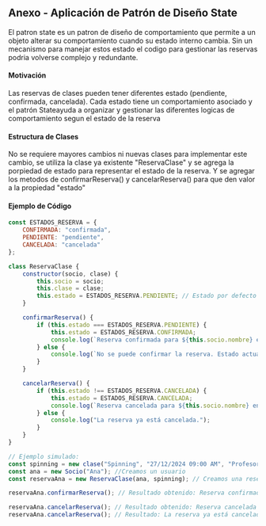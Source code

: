 ## Anexo - Aplicación de Patrón de Diseño State
El patron state es un patron de diseño de comportamiento que permite a un objeto alterar su comportamiento cuando su estado interno cambia.
Sin un mecanismo para manejar estos estado el codigo para gestionar las reservas podria volverse complejo y redundante.

#### Motivación
Las reservas de clases pueden tener diferentes estado (pendiente, confirmada, cancelada). 
Cada estado tiene un comportamiento asociado y el patrón Stateayuda a organizar y gestionar las diferentes logicas de comportamiento segun el estado de la reserva

#### Estructura de Clases
No se requiere mayores cambios ni nuevas clases para implementar este cambio, se utiliza la clase ya existente "ReservaClase" y se agrega la porpiedad de estado para representar el estado de la reserva. Y se agregar los metodos de confirmarReserva() y cancelarReserva() para que den valor a la propiedad "estado"

#### Ejemplo de Código
```javascript
const ESTADOS_RESERVA = {
    CONFIRMADA: "confirmada",
    PENDIENTE: "pendiente",
    CANCELADA: "cancelada"
};

class ReservaClase {
    constructor(socio, clase) {
        this.socio = socio;
        this.clase = clase;
        this.estado = ESTADOS_RESERVA.PENDIENTE; // Estado por defecto
    }

    confirmarReserva() {
        if (this.estado === ESTADOS_RESERVA.PENDIENTE) {
            this.estado = ESTADOS_RESERVA.CONFIRMADA;
            console.log(`Reserva confirmada para ${this.socio.nombre} en la clase ${this.clase.getNombre()}`);
        } else {
            console.log(`No se puede confirmar la reserva. Estado actual: ${this.estado}`);
        }
    }

    cancelarReserva() {
        if (this.estado !== ESTADOS_RESERVA.CANCELADA) {
            this.estado = ESTADOS_RESERVA.CANCELADA;
            console.log(`Reserva cancelada para ${this.socio.nombre} en la clase ${this.clase.getNombre()}`);
        } else {
            console.log("La reserva ya está cancelada.");
        }
    }
}

// Ejemplo simulado:
const spinning = new clase("Spinning", "27/12/2024 09:00 AM", "Profesor : Laura Martinez", 20); // Creamos una nueva clase
const ana = new Socio("Ana"); //Creamos un usuario
const reservaAna = new ReservaClase(ana, spinning); // Creamos una reserva de la clase

reservaAna.confirmarReserva(); // Resultado obtenido: Reserva confirmada para Ana en la clase Spinning

reservaAna.cancelarReserva(); // Resultado obtenido: Reserva cancelada para Ana en la clase Spinning
reservaAna.cancelarReserva(); // Resultado: La reserva ya está cancelada.
```
